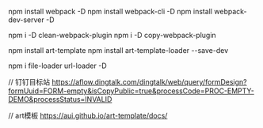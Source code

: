 

npm install webpack -D
npm install webpack-cli -D
npm install webpack-dev-server -D 


npm i -D clean-webpack-plugin
npm i -D copy-webpack-plugin



npm install art-template
npm install art-template-loader --save-dev

npm i file-loader url-loader -D


// 钉钉目标站
https://aflow.dingtalk.com/dingtalk/web/query/formDesign?formUuid=FORM-empty&isCopyPublic=true&processCode=PROC-EMPTY-DEMO&processStatus=INVALID

// art模板
https://aui.github.io/art-template/docs/




